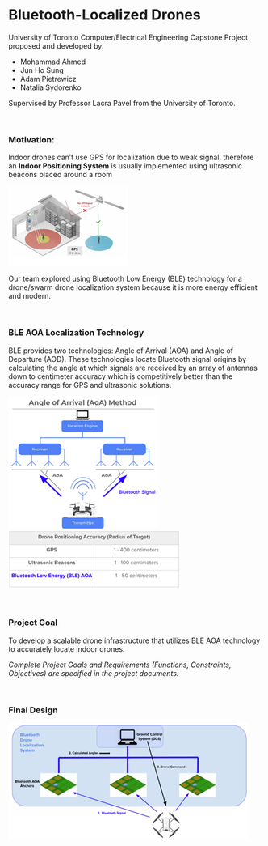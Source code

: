 # Bluetooth-Localized Drones

University of Toronto Computer/Electrical Engineering Capstone Project proposed and developed by:

- Mohammad Ahmed
-	Jun Ho Sung
-	Adam Pietrewicz
-	Natalia Sydorenko

Supervised by Professor Lacra Pavel from the University of Toronto.

&nbsp;

### Motivation:
Indoor drones can’t use GPS for localization due to weak signal, therefore an **Indoor Positioning System** is usually implemented using ultrasonic beacons placed around a room

![GPS](https://github.com/pietrea2/BLE-Drone-Capstone/blob/main/Documents/images/gps.png)

Our team explored using Bluetooth Low Energy (BLE) technology for a drone/swarm drone localization system because it is more energy efficient and modern.

&nbsp;

### BLE AOA Localization Technology
BLE provides two technologies: Angle of Arrival (AOA) and Angle of Departure (AOD).
These technologies locate Bluetooth signal origins by calculating the angle at which signals
are received by an array of antennas down to centimeter accuracy which is
competitively better than the accuracy range for GPS and ultrasonic solutions.

![BLE AOA](https://github.com/pietrea2/BLE-Drone-Capstone/blob/main/Documents/images/BLE_AOA.png)
![Accuracy of Localization Technologies](https://github.com/pietrea2/BLE-Drone-Capstone/blob/main/Documents/images/accuracy.png)

&nbsp;

### Project Goal
To develop a scalable drone infrastructure that utilizes BLE AOA technology to accurately locate indoor drones.

_Complete Project Goals and Requirements (Functions, Constraints, Objectives) are specified in the project documents._

&nbsp;

### Final Design
![System Overview Diagram](https://github.com/pietrea2/BLE-Drone-Capstone/blob/main/Documents/images/final_design.png)
